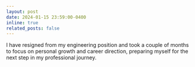 ```yaml
---
layout: post
date: 2024-01-15 23:59:00-0400
inline: true
related_posts: false
---
```


I have resigned from my engineering position and took a couple of months to focus on personal growth and career direction, preparing myself for the next step in my professional journey.
